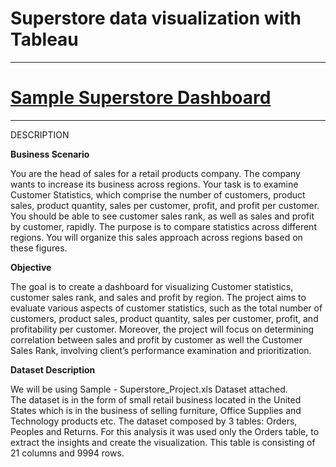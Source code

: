 # Superstore data visualization with Tableau 
-------------------------------------------------------------
# [Sample Superstore Dashboard](https://public.tableau.com/app/profile/irene.rafalski/viz/SampleSuperstore-OESONInternshipProject/SampleSuperstoreDashboard?publish=yes)
-------------------------------------------------------------

DESCRIPTION

**Business Scenario** 

You are the head of sales for a retail products company. The company wants
to increase its business across regions. Your task is to examine Customer
Statistics, which comprise the number of customers, product sales, product
quantity, sales per customer, profit, and profit per customer. You should be
able to see customer sales rank, as well as sales and profit by customer,
rapidly. The purpose is to compare statistics across different regions. You will
organize this sales approach across regions based on these figures.

**Objective**

The goal is to create a dashboard for visualizing Customer statistics, customer
sales rank, and sales and profit by region.
The project aims to evaluate various aspects of customer statistics, such as the total number of customers, product sales, product quantity, sales per customer, profit, and profitability per customer. 
Moreover, the project will focus on determining correlation between sales and profit by customer as well the Customer Sales Rank, involving client’s performance examination and prioritization.


**Dataset Description**

We will be using Sample - Superstore_Project.xls Dataset attached.<br>
The dataset is in the form of small retail business located in the United States which is in the business of selling furniture, Office Supplies and Technology products etc.
The dataset composed by 3 tables: Orders, Peoples and Returns. For this analysis it was used only the Orders table, to extract the insights and create the visualization. 
This table is consisting of 21 columns and 9994 rows. 


